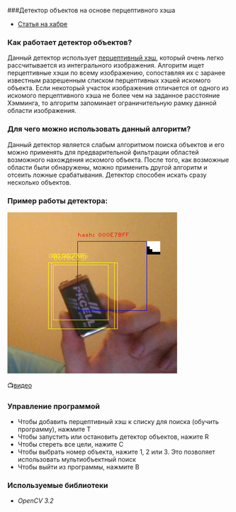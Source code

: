 ###Детектор объектов на основе перцептивного хэша

- [Статья на хабре](https://habr.com/post/344194/)

### Как работает детектор объектов?
Данный детектор использует [перцептивный хэш](https://habr.com/post/120562/), который очень легко рассчитывается из интегрального изображения. Алгоритм ищет перцептивные хэши по всему изображению, сопоставляя их с заранее известным разрешенным списком перцептивных хэшей искомого объекта. Если некоторый участок изображения отличается от одного из искомого перцептивного хэша не более чем на заданное расстояние Хэмминга, то алгоритм запоминает ограничительную рамку данной области изображения.

### Для чего можно использовать данный алгоритм?
Данный детектор является слабым алгоритмом поиска объектов и его можно применять для предварительной фильтрации областей возможного нахождения искомого объекта. После того, как возможные области были обнаружены, можно применить другой алгоритм и отсеить ложные срабатывания. Детектор способен искать сразу несколько объектов.

### Пример работы детектора:

![example](doc/example.png)

:tv:[видео](https://www.youtube.com/watch?v=9PaVvdPjDBk)

### Управление программой
- Чтобы добавить перцептивный хэш к списку для поиска (обучить программу), нажмите T
- Чтобы запустить или остановить детектор объектов, нажите R
- Чтобы стереть все цели, нажите C
- Чтобы выбрать номер объекта, нажите 1, 2 или 3. Это позволяет использовать мультиобъектный поиск
- Чтобы выйти из программы, нажмите B

### Используемые библиотеки
* *OpenCV 3.2*
